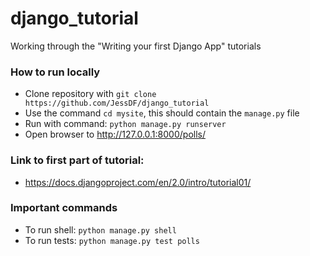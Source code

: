 # django_tutorial
Working through the "Writing your first Django App" tutorials

### How to run locally
 - Clone repository with ```git clone https://github.com/JessDF/django_tutorial```
 - Use the command ```cd mysite```, this should contain the ```manage.py``` file
 - Run with command: ```python manage.py runserver```
 - Open browser to http://127.0.0.1:8000/polls/

### Link to first part of tutorial:
 - https://docs.djangoproject.com/en/2.0/intro/tutorial01/

### Important commands
 - To run shell: ```python manage.py shell```
 - To run tests: ```python manage.py test polls```
